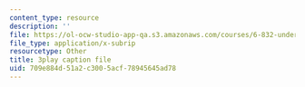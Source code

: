 ```yaml
---
content_type: resource
description: ''
file: https://ol-ocw-studio-app-qa.s3.amazonaws.com/courses/6-832-underactuated-robotics-spring-2009/709e884d51a2c3005acf78945645ad78_E-sOMfDVe8o.srt
file_type: application/x-subrip
resourcetype: Other
title: 3play caption file
uid: 709e884d-51a2-c300-5acf-78945645ad78
---
```

